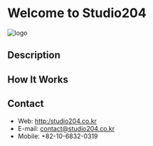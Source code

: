 # Welcome to Studio204
![logo](https://studio204.co.kr/images/logo.png)
## Description
## How It Works
## Contact
* Web: <http:/studio204.co.kr>
* E-mail: contact@studio204.co.kr
* Mobile: +82-10-6832-0319
